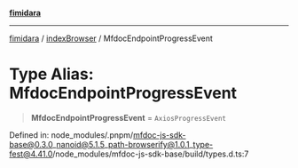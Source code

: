 [**fimidara**](../../README.md)

***

[fimidara](../../modules.md) / [indexBrowser](../README.md) / MfdocEndpointProgressEvent

# Type Alias: MfdocEndpointProgressEvent

> **MfdocEndpointProgressEvent** = `AxiosProgressEvent`

Defined in: node\_modules/.pnpm/mfdoc-js-sdk-base@0.3.0\_nanoid@5.1.5\_path-browserify@1.0.1\_type-fest@4.41.0/node\_modules/mfdoc-js-sdk-base/build/types.d.ts:7
